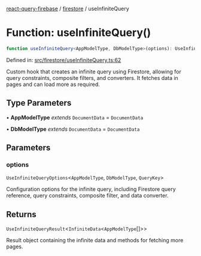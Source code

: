 [react-query-firebase](../../modules.md) / [firestore](../index.md) / useInfiniteQuery

# Function: useInfiniteQuery()

```ts
function useInfiniteQuery<AppModelType, DbModelType>(options): UseInfiniteQueryResult<InfiniteData<AppModelType[]>>
```

Defined in: [src/firestore/useInfiniteQuery.ts:62](https://github.com/vpishuk/react-query-firebase/blob/1065ddd51f4c3a46c2f6510c1cc51259a3705cc2/src/firestore/useInfiniteQuery.ts#L62)

Custom hook that creates an infinite query using Firestore, allowing for query constraints, composite filters, and converters.
It fetches data in pages and can load more as required.

## Type Parameters

• **AppModelType** *extends* `DocumentData` = `DocumentData`

• **DbModelType** *extends* `DocumentData` = `DocumentData`

## Parameters

### options

`UseInfiniteQueryOptions`\<`AppModelType`, `DbModelType`, `QueryKey`\>

Configuration options for the infinite query, including Firestore query reference, query constraints, composite filter, and data converter.

## Returns

`UseInfiniteQueryResult`\<`InfiniteData`\<`AppModelType`[]\>\>

Result object containing the infinite data and methods for fetching more pages.
